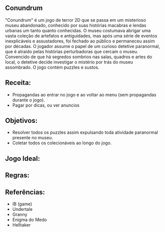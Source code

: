 ## Conundrum

"Conundrum" é um jogo de terror 2D que se passa em um misterioso museu abandonado, conhecido por suas histórias macabras e lendas urbanas um tanto quanto conhecidas. O museu costumava abrigar uma vasta coleção de artefatos e antiguidades, mas após uma série de eventos inexplicáveis e assustadores, foi fechado ao público e permaneceu assim por décadas. O jogador assume o papel de um curioso detetive paranormal, que é atraído pelas histórias perturbadoras que cercam o museu. Convencido de que há segredos sombrios nas salas, quadros e artes do local, o detetive decide investigar o mistério por trás do museu assombrado. O jogo contém puzzles e sustos.

## Receita:

* Propagandas ao entrar no jogo e ao voltar ao menu (sem propagandas durante o jogo).
* Pagar por dicas, ou ver anuncios

## Objetivos:

* Resolver todos os puzzles assim expulsando toda atividade paranormal presente no museu.
* Coletar todos os colecionáveis ao longo do jogo.

## Jogo Ideal:



## Regras:



## Referências:

* IB (game)
* Undertale
* Granny
* Enigma do Medo
* Helltaker
